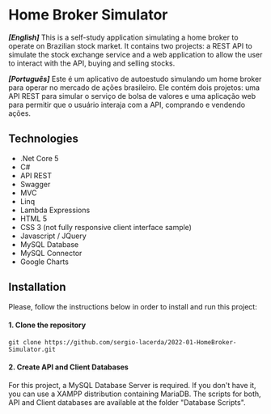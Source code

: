 # Home Broker Simulator

_**[English]**_ This is a self-study application simulating a home broker to operate on Brazilian stock market. It contains two projects: a REST API to simulate the stock exchange service and a web application to allow the user to interact with the API, buying and selling stocks. 

_**[Português]**_ Este é um aplicativo de autoestudo simulando um home broker para operar no mercado de ações brasileiro. Ele contém dois projetos: uma API REST para simular o serviço de bolsa de valores e uma aplicação web para permitir que o usuário interaja com a API, comprando e vendendo ações. 

## Technologies 

- .Net Core 5
- C#
- API REST
- Swagger
- MVC
- Linq
- Lambda Expressions
- HTML 5
- CSS 3 (not fully responsive client interface sample)
- Javascript / JQuery
- MySQL Database
- MySQL Connector
- Google Charts

## Installation

Please, follow the instructions below in order to install and run this project:

#### 1. Clone the repository

```console
git clone https://github.com/sergio-lacerda/2022-01-HomeBroker-Simulator.git
```

#### 2. Create API and Client Databases

For this project, a MySQL Database Server is required. If you don't have it, you can use a XAMPP distribution containing MariaDB.
The scripts for both, API and Client databases are available at the folder "Database Scripts".
